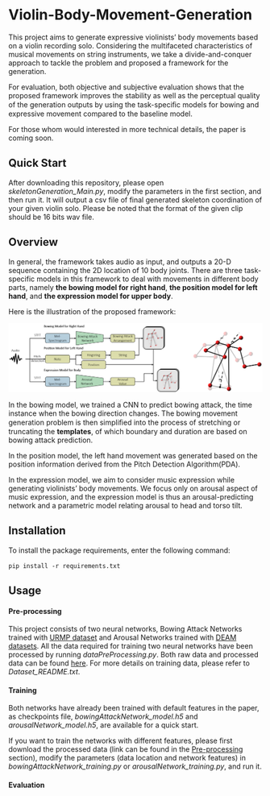 # Violin-Body-Movement-Generation

This project aims to generate expressive violinists’ body movements based on a violin recording solo. Considering the multifaceted characteristics of musical movements on string instruments, we take a divide-and-conquer approach to tackle the problem and proposed a framework for the generation.

For evaluation, both objective and subjective evaluation shows that the proposed framework improves the stability as well as the perceptual quality of the generation outputs by using the task-speciﬁc models for bowing and expressive movement compared to the baseline model.

For those whom would interested in more technical details, the paper is coming soon.

## Quick Start

After downloading this repository, please open *skeletonGeneration_Main.py*, modify the parameters in the first section, and then run it. It will output a csv file of final generated skeleton coordination of your given violin solo. Please be noted that the format of the given clip should be 16 bits wav file.

## Overview

In general, the framework takes audio as input, and outputs a 20-D sequence containing the 2D location of 10 body joints. There are three task-specific models in this framework to deal with movements in different body parts, namely **the bowing model for right hand**, **the position model for left hand**, and **the expression model for upper body**.

Here is the illustration of the proposed framework:

![maps](./figures/Overview_GitHub_Ver1.png)

In the bowing model, we trained a CNN to predict bowing attack, the time instance when the bowing direction changes. The bowing movement generation problem is then simpliﬁed into the process of stretching or truncating the **templates**, of which boundary and duration are based on bowing attack prediction.

In the position model, the left hand movement was generated based on the position information derived from the Pitch Detection Algorithm(PDA).

In the expression model, we aim to consider music expression while generating violinists’ body movements. We focus only on arousal aspect of music expression, and the expression model is thus an arousal-predicting network and a parametric model relating arousal to head and torso tilt.

## Installation

To install the package requirements, enter the following command:

```
pip install -r requirements.txt
```

## Usage

#### Pre-processing

This project consists of two neural networks, Bowing Attack Networks trained with [URMP dataset](http://www2.ece.rochester.edu/projects/air/projects/URMP.html) and Arousal Networks trained with [DEAM datasets](http://cvml.unige.ch/databases/DEAM/). All the data required for training two neural networks have been processed by running *dataPreProcessing.py*. Both raw data and processed data can be found [here](https://drive.google.com/drive/folders/12JcY1ANmQFa7I_Cu8EMUWbIgJg0_lSz-?usp=sharing). For more details on training data, please refer to *Dataset_README.txt*. 

#### Training

Both networks have already been trained with default features in the paper, as checkpoints file, *bowingAttackNetwork_model.h5* and *arousalNetwork_model.h5*, are available for a quick start.

If you want to train the networks with different features, please first download the processed data (link can be found in the [Pre-processing](#pre-processing) section), modify the parameters (data location and network features) in *bowingAttackNetwork_training.py* or *arousalNetwork_training.py*, and run it.

#### Evaluation
